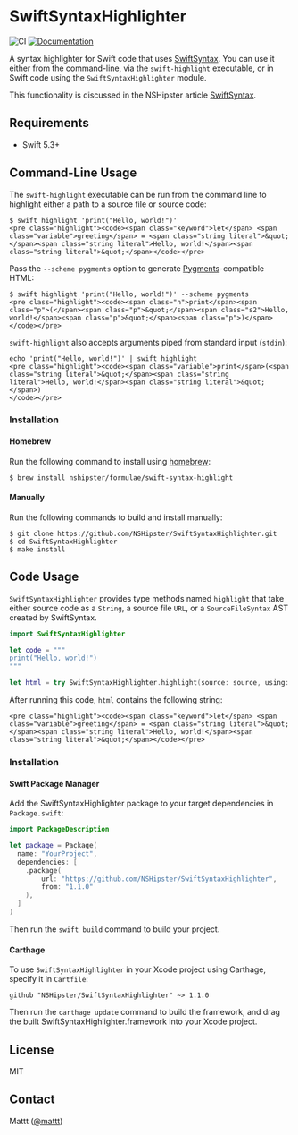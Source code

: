 # SwiftSyntaxHighlighter

![CI][ci badge]
[![Documentation][documentation badge]][documentation]

A syntax highlighter for Swift code that uses
[SwiftSyntax](https://github.com/apple/swift-syntax).
You can use it either from the command-line,
via the `swift-highlight` executable,
or in Swift code using the `SwiftSyntaxHighlighter` module.

This functionality is discussed in the NSHipster article
[SwiftSyntax](https://nshipster.com/swiftsyntax/).

## Requirements

- Swift 5.3+

## Command-Line Usage

The `swift-highlight` executable can be run from the command line
to highlight either a path to a source file or source code:

```terminal
$ swift highlight 'print("Hello, world!")'
<pre class="highlight"><code><span class="keyword">let</span> <span class="variable">greeting</span> = <span class="string literal">&quot;</span><span class="string literal">Hello, world!</span><span class="string literal">&quot;</span></code></pre>
```

Pass the `--scheme pygments` option
to generate [Pygments](http://pygments.org)-compatible HTML:

```terminal
$ swift highlight 'print("Hello, world!")' --scheme pygments
<pre class="highlight"><code><span class="n">print</span><span class="p">(</span><span class="p">&quot;</span><span class="s2">Hello, world!</span><span class="p">&quot;</span><span class="p">)</span></code></pre>
```

`swift-highlight` also accepts arguments piped from standard input (`stdin`):

```terminal
echo 'print("Hello, world!")' | swift highlight
<pre class="highlight"><code><span class="variable">print</span>(<span class="string literal">&quot;</span><span class="string literal">Hello, world!</span><span class="string literal">&quot;</span>)
</code></pre>
```

### Installation

#### Homebrew

Run the following command to install using [homebrew](https://brew.sh/):

```terminal
$ brew install nshipster/formulae/swift-syntax-highlight
```

#### Manually

Run the following commands to build and install manually:

```terminal
$ git clone https://github.com/NSHipster/SwiftSyntaxHighlighter.git
$ cd SwiftSyntaxHighlighter
$ make install
```

## Code Usage

`SwiftSyntaxHighlighter` provides type methods named `highlight`
that take either
source code as a `String`,
a source file `URL`,
or a `SourceFileSyntax` AST created by SwiftSyntax.

```swift
import SwiftSyntaxHighlighter

let code = """
print("Hello, world!")
"""

let html = try SwiftSyntaxHighlighter.highlight(source: source, using: Xcode.self)
```

After running this code,
`html` contains the following string:

```
<pre class="highlight"><code><span class="keyword">let</span> <span class="variable">greeting</span> = <span class="string literal">&quot;</span><span class="string literal">Hello, world!</span><span class="string literal">&quot;</span></code></pre>
```

### Installation

#### Swift Package Manager

Add the SwiftSyntaxHighlighter package to your target dependencies in `Package.swift`:

```swift
import PackageDescription

let package = Package(
  name: "YourProject",
  dependencies: [
    .package(
        url: "https://github.com/NSHipster/SwiftSyntaxHighlighter",
        from: "1.1.0"
    ),
  ]
)
```

Then run the `swift build` command to build your project.

#### Carthage

To use `SwiftSyntaxHighlighter` in your Xcode project using Carthage,
specify it in `Cartfile`:

```
github "NSHipster/SwiftSyntaxHighlighter" ~> 1.1.0
```

Then run the `carthage update` command to build the framework,
and drag the built SwiftSyntaxHighlighter.framework into your Xcode project.

## License

MIT

## Contact

Mattt ([@mattt](https://twitter.com/mattt))

[ci badge]: https://github.com/NSHipster/SwiftSyntaxHighlighter/workflows/CI/badge.svg
[documentation badge]: https://github.com/NSHipster/SwiftSyntaxHighlighter/workflows/Documentation/badge.svg
[documentation]: https://github.com/NSHipster/SwiftSyntaxHighlighter/wiki
